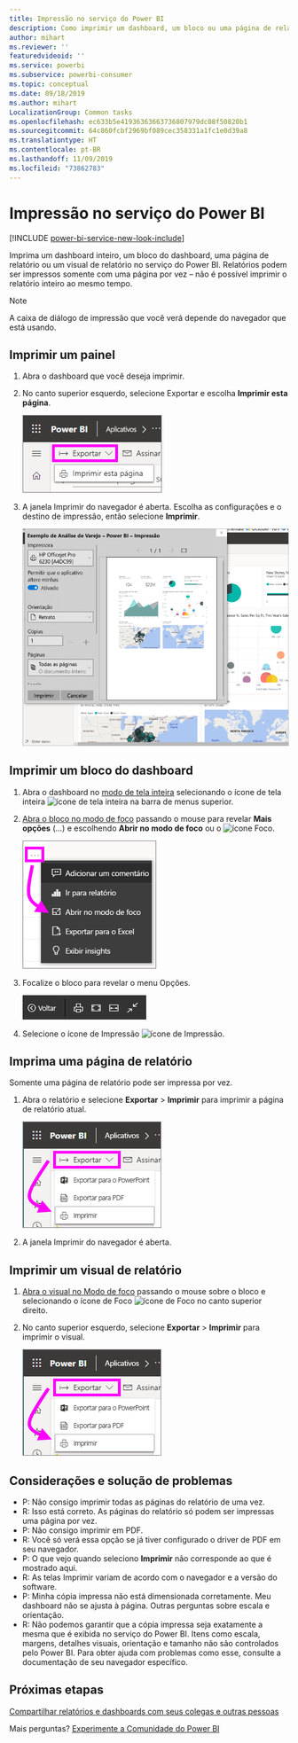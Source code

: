 ```yaml
---
title: Impressão no serviço do Power BI
description: Como imprimir um dashboard, um bloco ou uma página de relatório no serviço do Power BI.
author: mihart
ms.reviewer: ''
featuredvideoid: ''
ms.service: powerbi
ms.subservice: powerbi-consumer
ms.topic: conceptual
ms.date: 09/18/2019
ms.author: mihart
LocalizationGroup: Common tasks
ms.openlocfilehash: ec633b5e41936363663736807979dc08f50820b1
ms.sourcegitcommit: 64c860fcbf2969bf089cec358331a1fc1e0d39a8
ms.translationtype: HT
ms.contentlocale: pt-BR
ms.lasthandoff: 11/09/2019
ms.locfileid: "73862783"
---
```

# <a name="printing-from-the-power-bi-service"></a>Impressão no serviço do Power BI

[!INCLUDE [power-bi-service-new-look-include](../includes/power-bi-service-new-look-include.md)]

Imprima um dashboard inteiro, um bloco do dashboard, uma página de relatório ou um visual de relatório no serviço do Power BI. Relatórios podem ser impressos somente com uma página por vez – não é possível imprimir o relatório inteiro ao mesmo tempo.

   > [!NOTE]
   > A caixa de diálogo de impressão que você verá depende do navegador que está usando.
   > 
## <a name="print-a-dashboard"></a>Imprimir um painel
1. Abra o dashboard que você deseja imprimir.
2. No canto superior esquerdo, selecione Exportar e escolha **Imprimir esta página**.
   
    ![Opção de impressão do dashboard](./media/end-user-print/power-bi-dashboard-print.png)
3. A janela Imprimir do navegador é aberta. Escolha as configurações e o destino de impressão, então selecione **Imprimir**.
   

   
    ![caixa de diálogo imprimir](./media/end-user-print/power-bi-print-dash.png)

## <a name="print-a-dashboard-tile"></a>Imprimir um bloco do dashboard
1. Abra o dashboard no [modo de tela inteira](end-user-focus.md) selecionando o ícone de tela inteira ![ícone de tela inteira](./media/end-user-print/power-bi-full-screen-icon.png) na barra de menus superior.
3. [Abra o bloco no modo de foco](end-user-focus.md) passando o mouse para revelar **Mais opções** (...) e escolhendo **Abrir no modo de foco** ou o ![ícone Foco](./media/end-user-print/power-bi-focus-icon.png).
   
    ![menu de reticências](./media/end-user-print/power-bi-menu-options.png)
4. Focalize o bloco para revelar o menu Opções.
   
    ![menu de opções de tela inteira](./media/end-user-print/menu-options-new.png)
4. Selecione o ícone de Impressão ![ícone de Impressão](./media/end-user-print/print-icon.png).     
   

## <a name="print-a-report-page"></a>Imprima uma página de relatório
Somente uma página de relatório pode ser impressa por vez.

1. Abra o relatório e selecione **Exportar** > **Imprimir** para imprimir a página de relatório atual.
   
    ![Menu Arquivo do Power BI](./media/end-user-print/power-bi-report-print.png)
3. A janela Imprimir do navegador é aberta.
   


## <a name="print-a-report-visual"></a>Imprimir um visual de relatório
1. [Abra o visual no Modo de foco](end-user-focus.md) passando o mouse sobre o bloco e selecionando o ícone de Foco ![ícone de Foco](./media/end-user-print/power-bi-focus-icon.png) no canto superior direito.

2. No canto superior esquerdo, selecione **Exportar** > **Imprimir** para imprimir o visual.

    ![Menu Arquivo do Power BI](./media/end-user-print/power-bi-report-print.png)



## <a name="considerations-and-troubleshooting"></a>Considerações e solução de problemas

* P: Não consigo imprimir todas as páginas do relatório de uma vez.    
* R: Isso está correto. As páginas do relatório só podem ser impressas uma página por vez.
* P: Não consigo imprimir em PDF.    
* R: Você só verá essa opção se já tiver configurado o driver de PDF em seu navegador.    
* P: O que vejo quando seleciono **Imprimir** não corresponde ao que é mostrado aqui.    
* R: As telas Imprimir variam de acordo com o navegador e a versão do software.
* P: Minha cópia impressa não está dimensionada corretamente.  Meu dashboard não se ajusta à página. Outras perguntas sobre escala e orientação.    
* R: Não podemos garantir que a cópia impressa seja exatamente a mesma que é exibida no serviço do Power BI. Itens como escala, margens, detalhes visuais, orientação e tamanho não são controlados pelo Power BI. Para obter ajuda com problemas como esse, consulte a documentação de seu navegador específico.      

## <a name="next-steps"></a>Próximas etapas
[Compartilhar relatórios e dashboards com seus colegas e outras pessoas](../service-share-dashboards.md)

Mais perguntas? [Experimente a Comunidade do Power BI](https://community.powerbi.com/)

